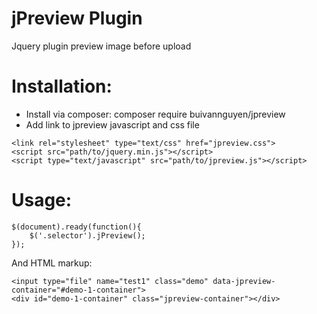 # jPreview Plugin
Jquery plugin preview image before upload
# Installation:
- Install via composer: composer require buivannguyen/jpreview
- Add link to jpreview javascript and css file

```
<link rel="stylesheet" type="text/css" href="jpreview.css">
<script src="path/to/jquery.min.js"></script>
<script type="text/javascript" src="path/to/jpreview.js"></script>
  ```
  
# Usage:

```
$(document).ready(function(){
    $('.selector').jPreview();
});
```

And HTML markup:

```
<input type="file" name="test1" class="demo" data-jpreview-container="#demo-1-container">
<div id="demo-1-container" class="jpreview-container"></div>
```
